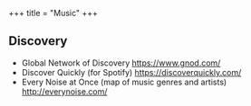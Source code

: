 +++
title = "Music"
+++


## Discovery
- Global Network of Discovery https://www.gnod.com/
- Discover Quickly (for Spotify) https://discoverquickly.com/
- Every Noise at Once (map of music genres and artists) http://everynoise.com/